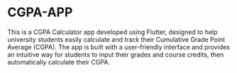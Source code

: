 # CGPA-APP
This is a CGPA Calculator app developed using Flutter, designed to help university students easily calculate and track their Cumulative Grade Point Average (CGPA). The app is built with a user-friendly interface and provides an intuitive way for students to input their grades and course credits, then automatically calculate their CGPA.
